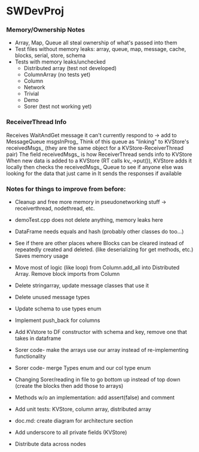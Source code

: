 # SWDevProj


### Memory/Ownership Notes
* Array, Map, Queue all steal ownership of what's passed into them
* Test files without memory leaks: array, queue, map, message, cache, blocks, serial, store, schema
* Tests with memory leaks/unchecked
  * Distributed array (test not developed)
  * ColumnArray (no tests yet)
  * Column
  * Network
  * Trivial
  * Demo
  * Sorer (test not working yet)



### ReceiverThread Info
Receives WaitAndGet message it can't currently respond to -> add to MessageQueue msgsInProg_
Think of this queue as "linking" to KVStore's receivedMsgs_ (they are the same object for a KVStore-ReceiverThread pair)
The field receivedMsgs_ is how ReceiverThread sends info to KVStore
When new data is added to a KVStore (RT calls kv_->put()), KVStore adds it locally
  then checks the receivedMsgs_ Queue to see if anyone else was looking for the data that just came in
It sends the responses if available


### Notes for things to improve from before:

* Cleanup and free more memory in pseudonetworking stuff -> receiverthread, nodethread, etc.

* demoTest.cpp does not delete anything, memory leaks here

* DataFrame needs equals and hash (probably other classes do too...)

* See if there are other places where Blocks can be cleared instead of repeatedly
	created and deleted. (like deserializing for get methods, etc.) Saves memory usage

* Move most of logic (like loop) from Column.add_all into Distributed Array. Remove block imports from Column

* Delete stringarray, update message classes that use it

* Delete unused message types

* Update schema to use types enum

* Implement push_back for columns

* Add KVstore to DF constructor with schema and key, remove one that takes in dataframe

* Sorer code- make the arrays use our array instead of re-implementing functionality

* Sorer code- merge Types enum and our col type enum

* Changing Sorer/reading in file to go bottom up instead of top down (create the blocks then add those to arrays)

* Methods w/o an implementation: add assert(false) and comment

* Add unit tests: KVStore, column array, distributed array

* doc.md: create diagram for architecture section

* Add underscore to all private fields (KVStore)

* Distribute data across nodes